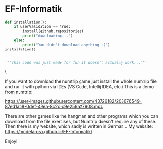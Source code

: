 





# EF-Informatik

```py
def installation():
    if userValidation == true:
        install(github.repositories)
        print("downloading...")
    else:
        print("You didn't download anything :(")
installation()


'''This code was just made for fun it doesn't actually work...'''
```
\

If you want to download the numtrip game just install the whole numtrip file and run it with python via IDEs (VS Code, Intellij IDEA, etc.)
This is a demo from numtrip:




https://user-images.githubusercontent.com/43726182/208676549-87ed1ab8-0def-49ea-8c2c-c9e259a27908.mp4




There are other games like the hangman and other programs which you can download from the file exercises, but Numtrip doesn't require any of these.
Then there is my website, which sadly is written in German...
My website:
https://mcdelarosa.github.io/EF-Informatik/

Enjoy!
